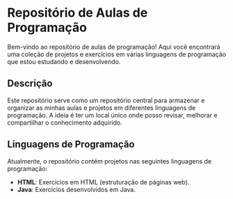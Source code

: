 # Repositório de Aulas de Programação

Bem-vindo ao repositório de aulas de programação! Aqui você encontrará uma coleção de projetos e exercícios em várias linguagens de programação que estou estudando e desenvolvendo.

## Descrição

Este repositório serve como um repositório central para armazenar e organizar as minhas aulas e projetos em diferentes linguagens de programação. A ideia é ter um local único onde posso revisar, melhorar e compartilhar o conhecimento adquirido.

## Linguagens de Programação

Atualmente, o repositório contém projetos nas seguintes linguagens de programação:

- **HTML**: Exercícios em HTML (estruturação de páginas web).
- **Java**: Exercícios desenvolvidos em Java.

